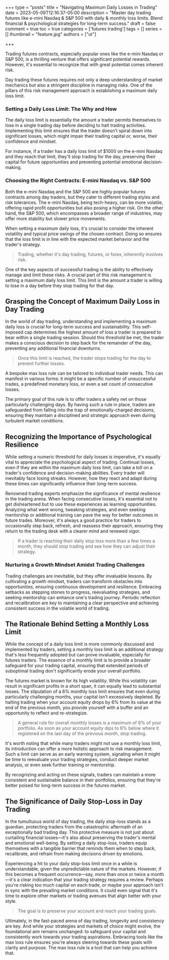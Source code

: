 +++
type = "posts"
title = "Navigating Maximum Daily Losses in Trading"
date =  2023-05-09T12:16:37-05:00
description = "Master day trading futures like e-mini Nasdaq & S&P 500 with daily & monthly loss limits. Blend financial & psychological strategies for long-term success."
draft = false
comment = true
toc = true
categories = ['futures trading']
tags = []
series = []
thumbnail = "feature.jpg"
authors = ["ut"]

+++

Trading futures contracts, especially popular ones like the e-mini Nasdaq or S&P 500, is a thrilling venture that offers significant potential rewards. However, it's essential to recognize that with great potential comes inherent risk.

Day trading these futures requires not only a deep understanding of market mechanics but also a stringent discipline in managing risks. One of the pillars of this risk management approach is establishing a maximum daily loss limit. 

### Setting a Daily Loss Limit: The Why and How

The daily loss limit is essentially the amount a trader permits themselves to lose in a single trading day before deciding to halt trading activities. Implementing this limit ensures that the trader doesn't spiral down into significant losses, which might impair their trading capital or, worse, their confidence and mindset.

For instance, if a trader has a daily loss limit of $1000 on the e-mini Nasdaq and they reach that limit, they'll stop trading for the day, preserving their capital for future opportunities and preventing potential emotional decision-making.

### Choosing the Right Contracts: E-mini Nasdaq vs. S&P 500

Both the e-mini Nasdaq and the S&P 500 are highly popular futures contracts among day traders, but they cater to different trading styles and risk tolerances. The e-mini Nasdaq, being tech-heavy, can be more volatile, offering rapid profit opportunities but also posing a higher risk. On the other hand, the S&P 500, which encompasses a broader range of industries, may offer more stability but slower price movements.

When setting a maximum daily loss, it's crucial to consider the inherent volatility and typical price swings of the chosen contract. Doing so ensures that the loss limit is in line with the expected market behavior and the trader's strategy.

> Trading, whether it's day trading, futures, or forex, inherently involves risk.

One of the key aspects of successful trading is the ability to effectively manage and limit these risks. A crucial part of this risk management is setting a maximum daily loss limit. This limit is the amount a trader is willing to lose in a day before they stop trading for that day. 


## Grasping the Concept of Maximum Daily Loss in Day Trading

In the world of day trading, understanding and implementing a maximum daily loss is crucial for long-term success and sustainability. This self-imposed cap determines the highest amount of loss a trader is prepared to bear within a single trading session. Should this threshold be met, the trader makes a conscious decision to step back for the remainder of the day, preventing any additional financial downturns.

> Once this limit is reached, the trader stops trading for the day to prevent further losses.

A bespoke max loss rule can be tailored to individual trader needs. This can manifest in various forms: it might be a specific number of unsuccessful trades, a predefined monetary loss, or even a set count of consecutive losses.

The primary goal of this rule is to offer traders a safety net on those particularly challenging days. By having such a rule in place, traders are safeguarded from falling into the trap of emotionally-charged decisions, ensuring they maintain a disciplined and strategic approach even during turbulent market conditions.


## Recognizing the Importance of Psychological Resilience 

While setting a numeric threshold for daily losses is imperative, it's equally vital to appreciate the psychological aspect of trading. Continual losses, even if they are within the maximum daily loss limit, can take a toll on a trader's confidence and decision-making abilities. Every trader will inevitably face losing streaks. However, how they react and adapt during these times can significantly influence their long-term success.

Renowned trading experts emphasize the significance of mental resilience in the trading arena. When facing consecutive losses, it's essential not to get disheartened but to use these experiences as learning opportunities. Analyzing what went wrong, tweaking strategies, and even seeking mentorship or additional training can pave the way for better outcomes in future trades. Moreover, it's always a good practice for traders to occasionally step back, refresh, and reassess their approach, ensuring they return to the trading desk with a clearer mind and renewed vigor.

> If a trader is reaching their daily stop loss more than a few times a month, they should stop trading and see how they can adjust their strategy.

### Nurturing a Growth Mindset Amidst Trading Challenges

Trading challenges are inevitable, but they offer invaluable lessons. By cultivating a growth mindset, traders can transform obstacles into opportunities, ensuring continuous development and resilience. Embracing setbacks as stepping stones to progress, reevaluating strategies, and seeking mentorship can enhance one's trading journey. Periodic reflection and recalibration are key to maintaining a clear perspective and achieving consistent success in the volatile world of trading.

## The Rationale Behind Setting a Monthly Loss Limit

While the concept of a daily loss limit is more commonly discussed and implemented by traders, setting a monthly loss limit is an additional strategy that's less frequently adopted but can prove invaluable, especially for futures traders. The essence of a monthly limit is to provide a broader safeguard for your trading capital, ensuring that extended periods of suboptimal trading don't significantly erode your overall portfolio.

The futures market is known for its high volatility. While this volatility can result in significant profits in a short span, it can equally lead to substantial losses. The stipulation of a 6% monthly loss limit ensures that even during particularly challenging months, your capital isn't excessively depleted. By halting trading when your account equity drops by 6% from its value at the end of the previous month, you provide yourself with a buffer and an opportunity to reflect and re-strategize.

> A general rule for overall monthly losses is a maximum of 6% of your portfolio. As soon as your account equity dips to 6% below where it registered on the last day of the previous month, stop trading. 

It's worth noting that while many traders might not use a monthly loss limit, its introduction can offer a more holistic approach to risk management. Such a limit can serve as an early warning system, signaling when it might be time to reevaluate your trading strategies, conduct deeper market analysis, or even seek further training or mentorship.

By recognizing and acting on these signals, traders can maintain a more consistent and sustainable balance in their portfolios, ensuring that they're better poised for long-term success in the futures market.


## The Significance of Daily Stop-Loss in Day Trading

In the tumultuous world of day trading, the daily stop-loss stands as a guardian, protecting traders from the catastrophic aftermath of an exceptionally bad trading day. This protective measure is not just about curtailing financial losses—it's also about preserving the trader's mental and emotional well-being. By setting a daily stop-loss, traders equip themselves with a tangible barrier that reminds them when to step back, recalibrate, and refrain from making decisions driven by emotions.

Experiencing a hit to your daily stop-loss limit once in a while is understandable, given the unpredictable nature of the markets. However, if this becomes a frequent occurrence—say, more than once or twice a month—it's a clear indication that your trading strategy requires a review. Perhaps you're risking too much capital on each trade, or maybe your approach isn't in sync with the prevailing market conditions. It could even signal that it's time to explore other markets or trading avenues that align better with your style.

> The goal is to preserve your account and reach your trading goals.

Ultimately, in the fast-paced arena of day trading, longevity and consistency are key. And while your strategies and markets of choice might evolve, the foundational aim remains unchanged: to safeguard your capital and consistently work towards your trading aspirations. Embracing tools like the max loss rule ensures you're always steering towards these goals with clarity and purpose. The max loss rule is a tool that can help you achieve that.


